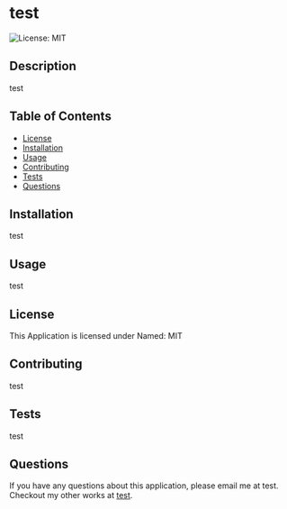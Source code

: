# test

  ![License: MIT](https://img.shields.io/badge/License-MIT-red.svg)

## Description

test

## Table of Contents

- [License](#license)
- [Installation](#installation)
- [Usage](#usage)
- [Contributing](#contributing)
- [Tests](#tests)
- [Questions](#questions)



## Installation

test

## Usage

test

## License

This Application is licensed under Named: MIT

## Contributing

test

## Tests

test

## Questions

If you have any questions about this application, please email me at test. Checkout my other works at [test](https://github.com/test).

